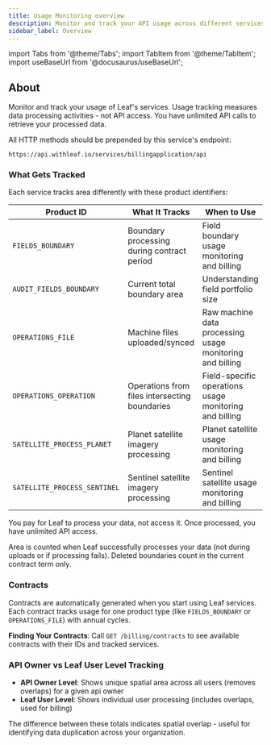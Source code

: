 ```yaml
---
title: Usage Monitoring overview
description: Monitor and track your API usage across different services and features
sidebar_label: Overview
---
```


import Tabs from '@theme/Tabs';
import TabItem from '@theme/TabItem';
import useBaseUrl from '@docusaurus/useBaseUrl';

## About

Monitor and track your usage of Leaf's services. Usage tracking measures data processing activities - not API access. You have unlimited API calls to retrieve your processed data.

All HTTP methods should be prepended by this service's endpoint:

```
https://api.withleaf.io/services/billingapplication/api
```

### What Gets Tracked

Each service tracks area differently with these product identifiers:

| Product ID | What It Tracks | When to Use |
|------------|----------------|-------------|
| `FIELDS_BOUNDARY` | Boundary processing during contract period | Field boundary usage monitoring and billing |
| `AUDIT_FIELDS_BOUNDARY` | Current total boundary area | Understanding field portfolio size |
| `OPERATIONS_FILE` | Machine files uploaded/synced | Raw machine data processing usage monitoring and billing |
| `OPERATIONS_OPERATION` | Operations from files intersecting boundaries | Field-specific operations usage monitoring and billing |
| `SATELLITE_PROCESS_PLANET` | Planet satellite imagery processing | Planet satellite usage monitoring and billing|
| `SATELLITE_PROCESS_SENTINEL` | Sentinel satellite imagery processing | Sentinel satellite usage monitoring and billing|

You pay for Leaf to process your data, not access it. Once processed, you have unlimited API access.

Area is counted when Leaf successfully processes your data (not during uploads or if processing fails). Deleted boundaries count in the current contract term only.

### Contracts

Contracts are automatically generated when you start using Leaf services. Each contract tracks usage for one product type (like `FIELDS_BOUNDARY` or `OPERATIONS_FILE`) with annual cycles.

**Finding Your Contracts**: Call `GET /billing/contracts` to see available contracts with their IDs and tracked services.

### API Owner vs Leaf User Level Tracking

- **API Owner Level**: Shows unique spatial area across all users (removes overlaps) for a given api owner
- **Leaf User Level**: Shows individual user processing (includes overlaps, used for billing)

The difference between these totals indicates spatial overlap - useful for identifying data duplication across your organization.

[contact]: mailto:help@withleaf.io 